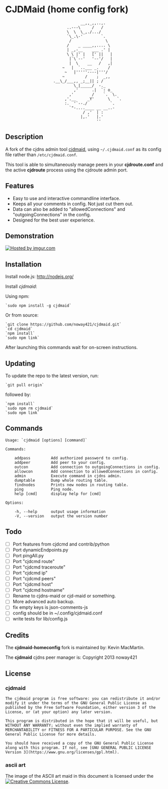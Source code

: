 # CJDMaid (home config fork) #

                                     __,,_,,..,.
                               ..---\     /   /
                               \  \  \_,./.../
                               `\_.\-'        `.
                                /               \
                               /    _ ____,,.... \
                               | _,-__    ___ .' |
                               \ \ |' |   [' ||   |
                                |`\`--'   '--'/   |
                                |  \    __   /   ,|
                             ~   |  `..___ _.    /
                              ~   |'''''----|'''/
                             ~         /    ;  _,,
                         .__\_/___,, _;__|| ; /
                                  \_|_____/  -._
                                  ,'      .|  `: o_
                                ,'        /    `.  \.
                              ,'.__     _Y'      \   `.
                              :.  '`--./          `.
                                `"-....____ __ __..-
                                      / ,'  | :
                                     |,.'   |.'
                                            ''
## Description ##

A fork of the cjdns admin tool [cjdmaid](https://github.com/noway421/cjdmaid), using `~/.cjdmaid.conf` as its config file rather than `/etc/cjdmaid.conf`.

This tool is able to simultaneously manage peers in your **cjdroute.conf** and the active **cjdroute** process using the cjdroute admin port.

## Features ##

* Easy to use and interactive commandline interface.
* Keeps all your comments in config. Not just cut them out.
* Data can also be added to "allowedConnections" and "outgoingConnections" in the config.
* Designed for the best user experience.

## Demonstration ##

[![Hosted by imgur.com](http://i.imgur.com/UqzvKnN.gif "Hosted by imgur.com")](http://imgur.com/UqzvKnN)

## Installation ##

Install node.js: http://nodejs.org/

Install *cjdmaid*:

Using npm:

    `sudo npm install -g cjdmaid`

Or from source:

    `git clone https://github.com/noway421/cjdmaid.git`
    `cd cjdmaid`
    `npm install`
    `sudo npm link`

After launching this commands wait for on-screen instructions.

## Updating ##

To update the repo to the latest version, run:

    `git pull origin`

followed by:

    `npm install`
    `sudo npm rm cjdmaid`
    `sudo npm link`

## Commands ##

    Usage: `cjdmaid [options] [command]`

    Commands:

        addpass         Add authorized password to config.
        addpeer         Add peer to your config.
        outcon          Add connection to outgoingConnections in config.
        allowcon        Add connection to allowedConnections in config.
        admin           Execute command in cjdns admin.
        dumptable       Dump whole routing table.
        findnodes       Prints new nodes in routing table.
        ping            Ping node.
        help [cmd]      display help for [cmd]

    Options:

        -h, --help      output usage information
        -V, --version   output the version number

## Todo ##

- [ ] Port features from cjdcmd and contrib/python
- [ ] Port dynamicEndpoints.py
- [ ] Port pingAll.py
- [ ] Port "cjdcmd route"
- [ ] Port "cjdcmd traceroute"
- [ ] Port "cjdcmd ip"
- [ ] Port "cjdcmd peers"
- [ ] Port "cjdcmd host"
- [ ] Port "cjdcmd hostname"
- [ ] Rename to cjdns-maid or cjd-maid or something.
- [ ] More advanced auto backup.
- [ ] fix empty keys is json-comments-js
- [ ] config should be in ~/.config/cjdmaid.conf
- [ ] write tests for lib/config.js

## Credits ##

The **cjdmaid-homeconfig** fork is maintained by: Kevin MacMartin.

The **cjdmaid** cjdns peer manager is: Copyright 2013 noway421

## License ##

### cjdmaid ###

    The cjdmaid program is free software: you can redistribute it and/or modify it under the terms of the GNU General Public License as published by the Free Software Foundation, either version 3 of the License, or (at your option) any later version.

    This program is distributed in the hope that it will be useful, but WITHOUT ANY WARRANTY; without even the implied warranty of MERCHANTABILITY or FITNESS FOR A PARTICULAR PURPOSE. See the GNU General Public License for more details.

    You should have received a copy of the GNU General Public License along with this program. If not, see [GNU GENERAL PUBLIC LICENSE Version 3](https://www.gnu.org/licenses/gpl.html).

### ascii art ###

The image of the ASCII art maid in this document is licensed under the [![Creative Commons License](http://i.creativecommons.org/l/by-sa/3.0/80x15.png "Creative Commons License")](http://creativecommons.org/licenses/by-sa/3.0/deed.en_US).
